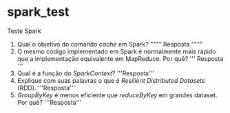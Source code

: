 # spark_test
Teste Spark

1. Qual o objetivo do comando *cache* em Spark?
""""
Resposta
""""
2. O mesmo código implementado em Spark é normalmente mais rápido que a implementação equivalente em
MapReduce. Por quê?
'''
Resposta
'''
3. Qual é a função do *SparkContext*?
'''Resposta'''
4. Explique com suas palavras o que é *Resilient Distributed Datasets* (RDD).
'''Resposta'''
5. *GroupByKey* é menos eficiente que *reduceByKey* em grandes dataset. Por quê?
'''Resposta'''
